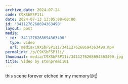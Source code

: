```yaml
---
archive_date: 2024-07-24
code: C9XSbFSP11i
date: 2024-07-13 13:05:08+00:00
id: '3411276268694363490'
layout: post
media:
- id: '3411276268694363490'
  type: video
  url: media/C9XSbFSP11i/3411276268694363490.mp4
permalink: /p/C9XSbFSP11i/
thumbnail: media/C9XSbFSP11i/3411276268694363490.jpg
title: Video by stonpremi101
---
```


this scene forever etched in my memory😔☝️